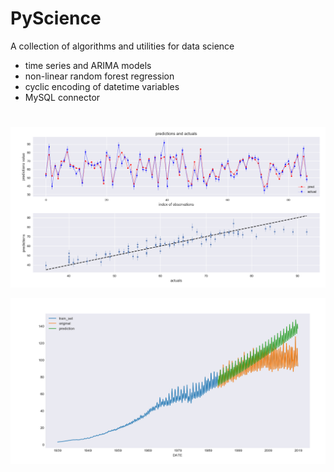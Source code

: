 # PyScience
A collection of algorithms and utilities for data science

- time series and ARIMA models
- non-linear random forest regression
- cyclic encoding of datetime variables
- MySQL connector

#
#
![Alt text](gallery/regression_forest.png?raw=true "regression_forest")

![Alt text](gallery/ARIMA.png?raw=true "ARIMA")
